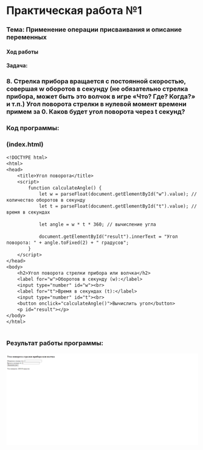 # Практическая работа №1 #

### Тема: Применение операции присваивания и описание переменных

#### Ход работы

#### Задача:


### 8. Стрелка прибора вращается с постоянной скоростью, совершая w оборотов в секунду (не обязательно стрелка прибора, может быть это волчок в игре «Что? Где? Когда?» и т.п.) Угол поворота стрелки в нулевой момент времени примем за 0. Каков будет угол поворота через t секунд?
### Код программы:

### (index.html)

```
<!DOCTYPE html>
<html>
<head>
    <title>Угол поворота</title>
    <script>
        function calculateAngle() {
            let w = parseFloat(document.getElementById("w").value); // количество оборотов в секунду
            let t = parseFloat(document.getElementById("t").value); // время в секундах

            let angle = w * t * 360; // вычисление угла

            document.getElementById("result").innerText = "Угол поворота: " + angle.toFixed(2) + " градусов";
        }
    </script>
</head>
<body>
    <h2>Угол поворота стрелки прибора или волчка</h2>
    <label for="w">Оборотов в секунду (w):</label>
    <input type="number" id="w"><br>
    <label for="t">Время в секундах (t):</label>
    <input type="number" id="t"><br>
    <button onclick="calculateAngle()">Вычислить угол</button>
    <p id="result"></p>
</body>
</html>


```




### Результат работы программы: 

![](https://github.com/evilibronteee/HTML/blob/main/PR1_YP/%D0%A3%D0%B3%D0%BE%D0%BB%20%D0%BF%D0%BE%D0%B2%D0%BE%D1%80%D0%BE%D1%82%D0%B0%20-%20Google%20Chrome%2006.04.2024%2013_06_31.png?raw=true)
